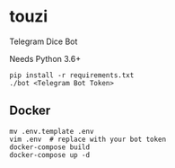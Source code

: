 # touzi
Telegram Dice Bot

Needs Python 3.6+

```
pip install -r requirements.txt
./bot <Telegram Bot Token>
```

## Docker

```
mv .env.template .env
vim .env  # replace with your bot token
docker-compose build
docker-compose up -d
```


